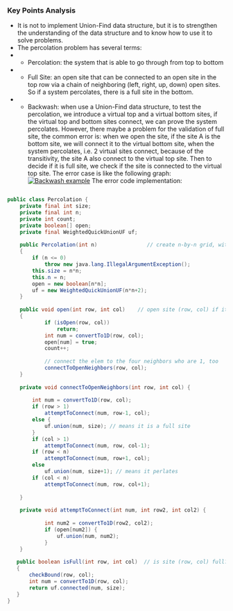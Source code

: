 ### Key Points Analysis

- It is not to implement Union-Find data structure, but it is to strengthen the understanding of the data structure and to know how to use it to solve problems.
- The percolation problem has several terms:
- 	- Percolation: the system that is able to go through from top to bottom
- 	- Full Site: an open site that can be connected to an open site in the top row via a chain of neighboring (left, right, up, down) open sites. So if a system percolates, there is a full site in the bottom.
- 	- Backwash: when use a Union-Find data structure, to test the percolation, we introduce a virtual top and a virtual bottom sites, if the virtual top and bottom sites connect, we can prove the system percolates. However, there maybe a problem for the validation of full site, the common error is: 
when we open the site, if the site A is the bottom site, we will connect it to the virtual bottom site, when the system percolates, i.e. 2 virtual sites connect, because of the transitivity, the site A also connect to the virtual top site. Then to  decide if it is full site, we check if the site is connected to the virtual top site. The error case is like the following graph:
[![Backwash example](https://drkbl.com/images/percolation-backwash.png "Backwash example")](https://drkbl.com/images/percolation-backwash.png "Backwash example")
The error code implementation: 

```java

public class Percolation {
    private final int size;
	private final int n;
	private int count;
	private boolean[] open;
	private final WeightedQuickUnionUF uf;
	
	public Percolation(int n)                // create n-by-n grid, with all sites blocked
	{
		if (n <= 0)
			throw new java.lang.IllegalArgumentException();
		this.size = n*n;
		this.n = n;
		open = new boolean[n*n];
		uf = new WeightedQuickUnionUF(n*n+2);
	}
	
    public void open(int row, int col)    // open site (row, col) if it is not open already
    {
    		if (isOpen(row, col))
    			return;
    		int num = convertTo1D(row, col);
    		open[num] = true;
    		count++;
    		
    		// connect the elem to the four neighbors who are 1, too
    		connectToOpenNeighbors(row, col);
    }
    
    private void connectToOpenNeighbors(int row, int col) {
    	
    	int num = convertTo1D(row, col);
    	if (row > 1)
			attemptToConnect(num, row-1, col);
    	else {
    		uf.union(num, size); // means it is a full site
    	}
		if (col > 1)
			attemptToConnect(num, row, col-1);
		if (row < n)
			attemptToConnect(num, row+1, col);
		else
			uf.union(num, size+1); // means it perlates
		if (col < n)
			attemptToConnect(num, row, col+1); 
		
    }
    
    private void attemptToConnect(int num, int row2, int col2) {
    	
    		int num2 = convertTo1D(row2, col2);
    		if (open[num2]) {
    			uf.union(num, num2);
    		}
    }
    
   public boolean isFull(int row, int col)  // is site (row, col) full?
   {
	   checkBound(row, col);
	   int num = convertTo1D(row, col);
	   return uf.connected(num, size);
   }
}
```
